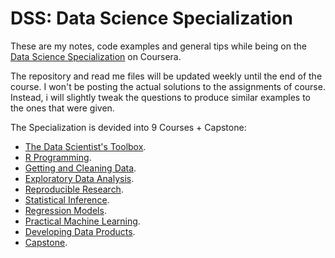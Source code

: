# **DSS:** **D**ata **S**cience **S**pecialization
These are my notes, code examples and general tips while being on the [Data Science Specialization](https://www.coursera.org/specialization/jhudatascience/1) on Coursera.

The repository and read me files will be updated weekly until the end of the course. I won't be posting the actual solutions to the assignments of course. Instead, i will slightly tweak the questions to produce similar examples to the ones that were given.

The Specialization is devided into 9 Courses + Capstone:

- [The Data Scientist's Toolbox](https://www.coursera.org/course/datascitoolbox).
- [R Programming](https://www.coursera.org/course/rprog).
- [Getting and Cleaning Data](https://www.coursera.org/course/getdata).
- [Exploratory Data Analysis](https://www.coursera.org/course/exdata).
- [Reproducible Research](https://www.coursera.org/course/repdata).
- [Statistical Inference](https://www.coursera.org/course/statinference).
- [Regression Models](https://www.coursera.org/course/regmods).
- [Practical Machine Learning](https://www.coursera.org/course/predmachlearn).
- [Developing Data Products](https://www.coursera.org/course/devdataprod).
- [Capstone](https://www.coursera.org/course/dsscapstone).